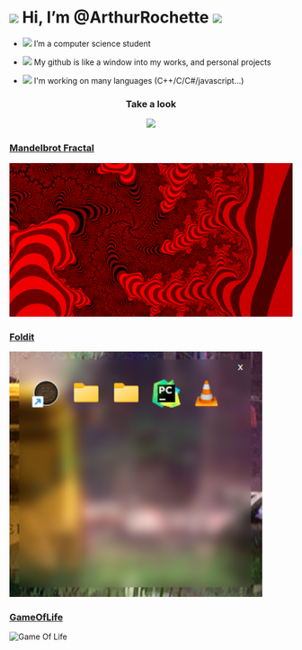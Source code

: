 
<h1><img src="https://media.giphy.com/media/s5Dfh2qYFurjT5InoM/giphy.gif" width=75> Hi, I’m @ArthurRochette <img src="https://media.giphy.com/media/s5Dfh2qYFurjT5InoM/giphy.gif" width=75> </h1>

- <img src="https://media.giphy.com/media/h4TP7zsNRxcXVG9L7T/giphy.gif" width=75> I’m a computer science student 

- <img src="https://media.giphy.com/media/Ve6R6LHgc2RvzRwvV1/giphy.gif" width=75> My github is like a window into my works, and personal projects

- <img src="https://media.giphy.com/media/ZEUODEtQiUZWGg6IHR/giphy.gif" width=75> I'm working on many languages (C++/C/C#/javascript...)

<div align="center">
<h3>Take a look</h3>             
  <p >
    <img src="https://media.giphy.com/media/UXGSeWDVwv1ug/giphy.gif" width=300>
  </p>
</div>



### [Mandelbrot Fractal](https://github.com/ArthurSenpaii/Mandelbrot-Fractal)


<img src="https://raw.githubusercontent.com/ArthurRochette/Mandelbrot-Fractal/Threading/example.png" alt="MandelBrot fractal" style="width:800px;"/>


### [Foldit](https://github.com/ArthurSenpaii/Foldit)

<img src="https://raw.githubusercontent.com/ArthurRochette/Foldit/main/foldit_example.png" alt="Fast Sorting" style="width:450px;"/>


### [GameOfLife](https://github.com/ArthurSenpaii/Game-Of-life)


<img src="https://raw.githubusercontent.com/ArthurSenpaii/Game-Of-life/main/gol.png" alt="Game Of Life" style="width:400px;"/>
